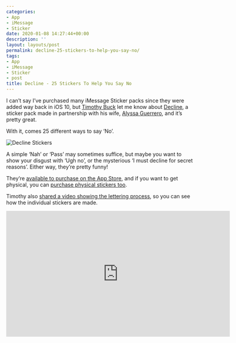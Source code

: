 ```yaml
---
categories:
- App
- iMessage
- Sticker
date: 2020-01-08 14:27:44+00:00
description: ''
layout: layouts/post
permalink: decline-25-stickers-to-help-you-say-no/
tags:
- App
- iMessage
- Sticker
- post
title: Decline - 25 Stickers To Help You Say No
---
```


<p>I can&#8217;t say I&#8217;ve purchased many iMessage Sticker packs since they were added way back in iOS 10, but <a href="https://www.timothybuck.me">Timothy Buck</a> let me know about <a href="https://apps.apple.com/us/app/id1493103492">Decline</a>, a sticker pack made in partnership with his wife, <a href="https://www.alyssaguerrero.com">Alyssa Guerrero</a>, and it&#8217;s pretty great.</p>
<p>With it, comes 25 different ways to say &#8216;No&#8217;.</p>
<p><img src="https://cdn.chrishannah.me/images/2020/01/Image.png" alt="Decline Stickers" /></p>
<p>A simple &#8216;Nah&#8217; or &#8216;Pass&#8217; may sometimes suffice, but maybe you want to show your disgust with &#8216;Ugh no&#8217;, or the mysterious &#8216;I must decline for secret reasons&#8217;. Either way, they&#8217;re pretty funny!</p>
<p>They&#8217;re <a href="https://apps.apple.com/us/app/id1493103492">available to purchase on the App Store</a>, and if you want to get physical, you can <a href="https://www.alyssaguerrero.com/decline-shop">purchase physical stickers too</a>.</p>
<p>Timothy also <a href="https://vimeo.com/382496855">shared a video showing the lettering process</a>, so you can see how the individual stickers are made.</p>
<div class="embed-vimeo" style="text-align: center;"><iframe src="https://player.vimeo.com/video/382496855" width="600" height="338" frameborder="0" webkitallowfullscreen mozallowfullscreen allowfullscreen></iframe></div>